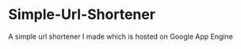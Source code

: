 Simple-Url-Shortener
====================

A simple url shortener I made which is hosted on Google App Engine